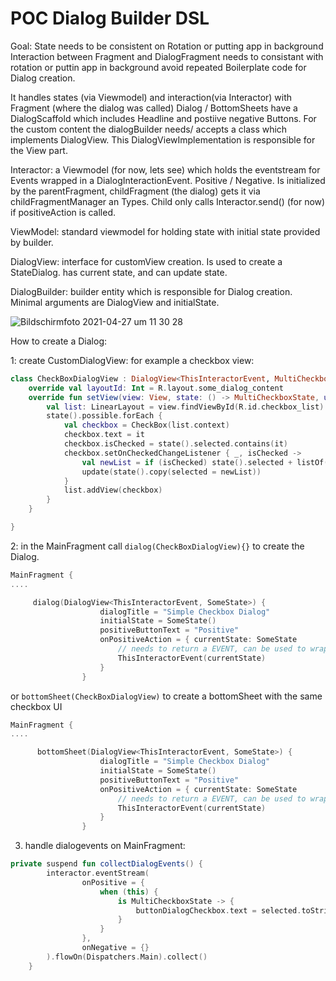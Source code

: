 # POC Dialog Builder DSL


Goal:
State needs to be consistent on Rotation or putting app in background
Interaction between Fragment and DialogFragment needs to consistant with rotation or puttin app in background
avoid repeated Boilerplate code for Dialog creation.

It handles states (via Viewmodel) and interaction(via Interactor) with Fragment (where the dialog was called)
Dialog / BottomSheets have a DialogScaffold which includes Headline and postiive negative Buttons.
For the custom content the dialogBuilder needs/ accepts a class which implements DialogView. This DialogViewImplementation is responsible for the View part.

Interactor:
a Viewmodel (for now, lets see) which holds the eventstream for Events wrapped in a DialogInteractionEvent. Positive / Negative. Is initialized by the parentFragment, childFragment (the dialog) gets it via childFragmentManager an Types.
Child only calls Interactor.send() (for now) if positiveAction is called.

ViewModel:
standard viewmodel for holding state with initial state provided by builder.

DialogView:
interface for customView creation. Is used to create a StateDialog. has current state, and can update state.


DialogBuilder:
builder entity which is responsible for Dialog creation. Minimal arguments are DialogView and initialState.



![Bildschirmfoto 2021-04-27 um 11 30 28](https://user-images.githubusercontent.com/15572029/116221712-28479680-a74e-11eb-824f-a076c79c3e75.png)



How to create a Dialog:

1: create CustomDialogView: for example a checkbox view:
````kotlin
class CheckBoxDialogView : DialogView<ThisInteractorEvent, MultiCheckboxState> {
    override val layoutId: Int = R.layout.some_dialog_content
    override fun setView(view: View, state: () -> MultiCheckboxState, update: (MultiCheckboxState) -> Unit) {
        val list: LinearLayout = view.findViewById(R.id.checkbox_list)
        state().possible.forEach {
            val checkbox = CheckBox(list.context)
            checkbox.text = it
            checkbox.isChecked = state().selected.contains(it)
            checkbox.setOnCheckedChangeListener { _, isChecked ->
                val newList = if (isChecked) state().selected + listOf(it) else state().selected - listOf(it)
                update(state().copy(selected = newList))
            }
            list.addView(checkbox)
        }
    }

}
````

2: in the MainFragment call `dialog(CheckBoxDialogView){}` to create the Dialog.

````kotlin
MainFragment {
....

     dialog(DialogView<ThisInteractorEvent, SomeState>) {
                    dialogTitle = "Simple Checkbox Dialog"
                    initialState = SomeState()
                    positiveButtonText = "Positive"
                    onPositiveAction = { currentState: SomeState
                        // needs to return a EVENT, can be used to wrap state with event to update fragment with dialogstate
                        ThisInteractorEvent(currentState)
                    }
                }

````

or `bottomSheet(CheckBoxDialogView)` to create a bottomSheet with the same checkbox UI

````kotlin
MainFragment {
....

      bottomSheet(DialogView<ThisInteractorEvent, SomeState>) {
                    dialogTitle = "Simple Checkbox Dialog"
                    initialState = SomeState()
                    positiveButtonText = "Positive"
                    onPositiveAction = { currentState: SomeState
                        // needs to return a EVENT, can be used to wrap state with event to update fragment with dialogstate
                        ThisInteractorEvent(currentState)
                    }
                }

````


3. handle dialogevents on MainFragment:

```kotlin
private suspend fun collectDialogEvents() {
        interactor.eventStream(
                onPositive = {
                    when (this) {
                        is MultiCheckboxState -> {
                            buttonDialogCheckbox.text = selected.toString()
                        }
                    }
                },
                onNegative = {}
        ).flowOn(Dispatchers.Main).collect()
    }
```
